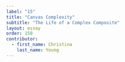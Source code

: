 ```yaml
---
label: "15"
title: "Canvas Complexity"
subtitle: "The Life of a Complex Composite"
layout: essay
order: 150
contributor:
  - first_name: Christina
    last_name: Young
---
```

